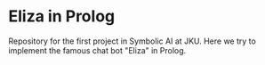 # Eliza in Prolog

Repository for the first project in Symbolic AI at JKU. Here we try to implement the famous chat bot "Eliza" in Prolog.